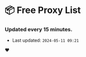 # :package: Free Proxy List
### Updated every 15 minutes.

- Last updated: `2024-05-11 09:21`

:heart:
